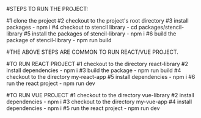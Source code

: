 #STEPS TO RUN THE PROJECT:

#1 clone the project
#2 checkout to the project's root directory
#3 install packages - npm i
#4 checkout to stencil library - cd packages/stencil-library
#5 install the packages of stencil-library - npm i
#6 build the package of stencil-library - npm run build

#THE ABOVE STEPS ARE COMMON TO RUN REACT/VUE PROJECT.

#TO RUN REACT PROJECT
#1 checkout to the directory react-library
#2 install dependencies - npm i
#3 build the package - npm run build
#4 checkout to the directory my-react-app
#5 install dependencies - npm i
#6 run the react project - npm run dev

#TO RUN VUE PROJECT
#1 checkout to the directory vue-library
#2 install dependencies - npm i
#3 checkout to the directory my-vue-app
#4 install dependencies - npm i
#5 run the react project - npm run dev
